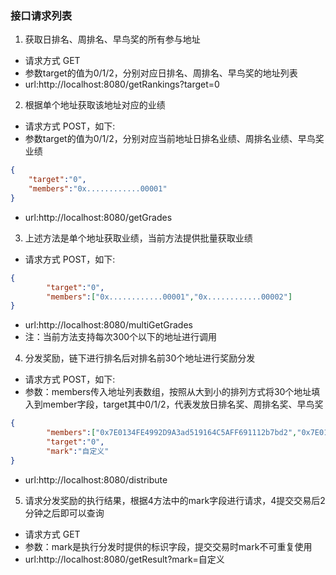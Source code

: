 ### 接口请求列表
1. 获取日排名、周排名、早鸟奖的所有参与地址
- 请求方式 GET
- 参数target的值为0/1/2，分别对应日排名、周排名、早鸟奖的地址列表
- url:http://localhost:8080/getRankings?target=0


2. 根据单个地址获取该地址对应的业绩
- 请求方式 POST，如下:
- 参数target的值为0/1/2，分别对应当前地址日排名业绩、周排名业绩、早鸟奖业绩
```json
{
    "target":"0",
    "members":"0x............00001"
}
```
- url:http://localhost:8080/getGrades


3. 上述方法是单个地址获取业绩，当前方法提供批量获取业绩
- 请求方式 POST，如下:
```json
{
        "target":"0",
        "members":["0x............00001","0x............00002"]
}
```
- url:http://localhost:8080/multiGetGrades
- 注：当前方法支持每次300个以下的地址进行调用

4. 分发奖励，链下进行排名后对排名前30个地址进行奖励分发
- 请求方式 POST，如下:
- 参数：members传入地址列表数组，按照从大到小的排列方式将30个地址填入到member字段，target其中0/1/2，代表发放日排名奖、周排名奖、早鸟奖
```json
{       
        "members":["0x7E0134FE4992D9A3ad519164C5AFF691112b7bd2","0x7E0134FE4992D9A3ad519164C5AFF691112b7bd2"],
        "target":"0",
        "mark":"自定义"
}
```
- url:http://localhost:8080/distribute

5. 请求分发奖励的执行结果，根据4方法中的mark字段进行请求，4提交交易后2分钟之后即可以查询
- 请求方式 GET
- 参数：mark是执行分发时提供的标识字段，提交交易时mark不可重复使用
- url:http://localhost:8080/getResult?mark=自定义